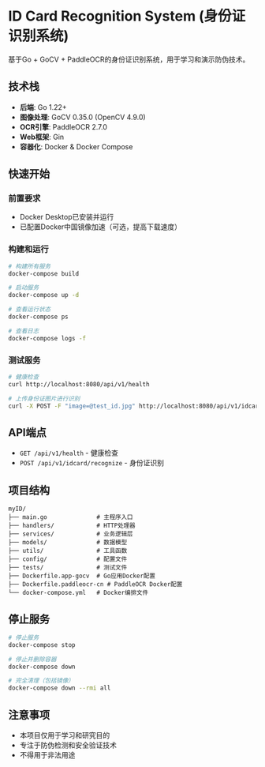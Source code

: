 # ID Card Recognition System (身份证识别系统)

基于Go + GoCV + PaddleOCR的身份证识别系统，用于学习和演示防伪技术。

## 技术栈

- **后端**: Go 1.22+ 
- **图像处理**: GoCV 0.35.0 (OpenCV 4.9.0)
- **OCR引擎**: PaddleOCR 2.7.0
- **Web框架**: Gin
- **容器化**: Docker & Docker Compose

## 快速开始

### 前置要求

- Docker Desktop已安装并运行
- 已配置Docker中国镜像加速（可选，提高下载速度）

### 构建和运行

```bash
# 构建所有服务
docker-compose build

# 启动服务
docker-compose up -d

# 查看运行状态
docker-compose ps

# 查看日志
docker-compose logs -f
```

### 测试服务

```bash
# 健康检查
curl http://localhost:8080/api/v1/health

# 上传身份证图片进行识别
curl -X POST -F "image=@test_id.jpg" http://localhost:8080/api/v1/idcard/recognize
```

## API端点

- `GET /api/v1/health` - 健康检查
- `POST /api/v1/idcard/recognize` - 身份证识别

## 项目结构

```
myID/
├── main.go              # 主程序入口
├── handlers/            # HTTP处理器
├── services/            # 业务逻辑层
├── models/              # 数据模型
├── utils/               # 工具函数
├── config/              # 配置文件
├── tests/               # 测试文件
├── Dockerfile.app-gocv  # Go应用Docker配置
├── Dockerfile.paddleocr-cn # PaddleOCR Docker配置
└── docker-compose.yml   # Docker编排文件
```

## 停止服务

```bash
# 停止服务
docker-compose stop

# 停止并删除容器
docker-compose down

# 完全清理（包括镜像）
docker-compose down --rmi all
```

## 注意事项

- 本项目仅用于学习和研究目的
- 专注于防伪检测和安全验证技术
- 不得用于非法用途